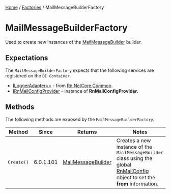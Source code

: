 [Home](/README.md) / [Factories](/docs/factories/README.md) / MailMessageBuilderFactory

# MailMessageBuilderFactory
Used to create new instances of the [MailMessageBuilder](/docs/builders/MailMessageBuilder.md) builder.

## Expectations
The `MailMessageBuilderFactory` expects that the following services are registered on the `DI Container`.

- [ILoggerAdapter<>](https://github.com/rniemand/Rn.NetCore.Common/blob/master/src/Rn.NetCore.Common/Logging/ILoggerAdapter.cs) - from [Rn.NetCore.Common](https://www.nuget.org/packages/Rn.NetCore.Common/).
- [IRnMailConfigProvider](/docs//providers/RnMailConfigProvider.md) - instance of **RnMailConfigProvider**.

## Methods
The following methods are exposed by the `MailMessageBuilderFactory`.

| Method | Since | Returns | Notes |
| --- | --- | --- | --- |
| `Create()` | 6.0.1.101 | [MailMessageBuilder](/docs/builders/MailMessageBuilder.md) | Creates a new instance of the `MailMessageBuilder` class using the global [RnMailConfig](/docs/configuration/RnMailConfig.md) object to set the **from** information. |
